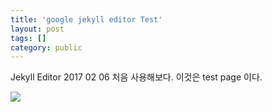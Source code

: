 ```yaml
---
title: 'google jekyll editor Test'
layout: post
tags: []
category: public
---
```

Jekyll Editor
2017 02 06 처음 사용해보다.
이것은 test page 이다.

![](https://lh4.googleusercontent.com/-v0soe-ievYE/AAAAAAAAAAI/AAAAAAADs0M/rf6O560VP38/s0-c-k-no-ns/photo.jpg)
